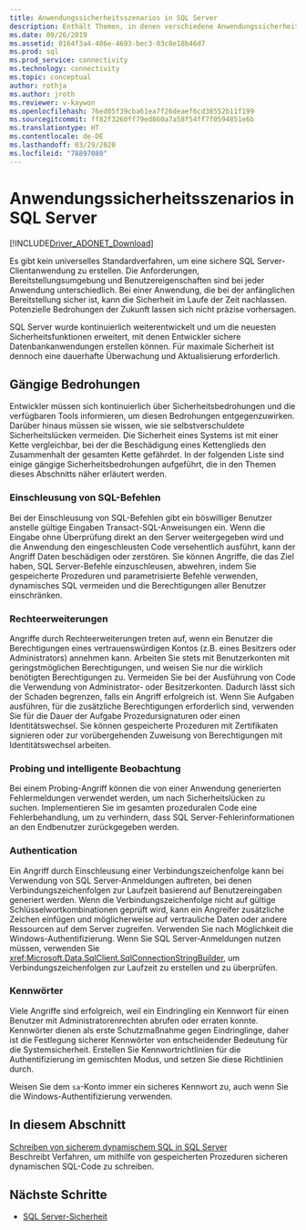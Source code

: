 ```yaml
---
title: Anwendungssicherheitsszenarios in SQL Server
description: Enthält Themen, in denen verschiedene Anwendungssicherheitsszenarien für ADO.NET- und SQL Server-Anwendungen erläutert werden.
ms.date: 09/26/2019
ms.assetid: 0164f3a4-406e-4693-bec3-03c8e18b46d7
ms.prod: sql
ms.prod_service: connectivity
ms.technology: connectivity
ms.topic: conceptual
author: rothja
ms.author: jroth
ms.reviewer: v-kaywon
ms.openlocfilehash: 76ed05f39cba61ea7f26deaef6cd38552b11f199
ms.sourcegitcommit: ff82f3260ff79ed860a7a58f54ff7f0594851e6b
ms.translationtype: HT
ms.contentlocale: de-DE
ms.lasthandoff: 03/29/2020
ms.locfileid: "78897080"
---
```

# <a name="application-security-scenarios-in-sql-server"></a>Anwendungssicherheitsszenarios in SQL Server

[!INCLUDE[Driver_ADONET_Download](../../../includes/driver_adonet_download.md)]

Es gibt kein universelles Standardverfahren, um eine sichere SQL Server-Clientanwendung zu erstellen. Die Anforderungen, Bereitstellungsumgebung und Benutzereigenschaften sind bei jeder Anwendung unterschiedlich. Bei einer Anwendung, die bei der anfänglichen Bereitstellung sicher ist, kann die Sicherheit im Laufe der Zeit nachlassen. Potenzielle Bedrohungen der Zukunft lassen sich nicht präzise vorhersagen.  
  
SQL Server wurde kontinuierlich weiterentwickelt und um die neuesten Sicherheitsfunktionen erweitert, mit denen Entwickler sichere Datenbankanwendungen erstellen können. Für maximale Sicherheit ist dennoch eine dauerhafte Überwachung und Aktualisierung erforderlich.  
  
## <a name="common-threats"></a>Gängige Bedrohungen  
Entwickler müssen sich kontinuierlich über Sicherheitsbedrohungen und die verfügbaren Tools informieren, um diesen Bedrohungen entgegenzuwirken. Darüber hinaus müssen sie wissen, wie sie selbstverschuldete Sicherheitslücken vermeiden. Die Sicherheit eines Systems ist mit einer Kette vergleichbar, bei der die Beschädigung eines Kettenglieds den Zusammenhalt der gesamten Kette gefährdet. In der folgenden Liste sind einige gängige Sicherheitsbedrohungen aufgeführt, die in den Themen dieses Abschnitts näher erläutert werden.  
  
### <a name="sql-injection"></a>Einschleusung von SQL-Befehlen  
Bei der Einschleusung von SQL-Befehlen gibt ein böswilliger Benutzer anstelle gültige Eingaben Transact-SQL-Anweisungen ein. Wenn die Eingabe ohne Überprüfung direkt an den Server weitergegeben wird und die Anwendung den eingeschleusten Code versehentlich ausführt, kann der Angriff Daten beschädigen oder zerstören. Sie können Angriffe, die das Ziel haben, SQL Server-Befehle einzuschleusen, abwehren, indem Sie gespeicherte Prozeduren und parametrisierte Befehle verwenden, dynamisches SQL vermeiden und die Berechtigungen aller Benutzer einschränken.  
  
### <a name="elevation-of-privilege"></a>Rechteerweiterungen  
Angriffe durch Rechteerweiterungen treten auf, wenn ein Benutzer die Berechtigungen eines vertrauenswürdigen Kontos (z.B. eines Besitzers oder Administrators) annehmen kann. Arbeiten Sie stets mit Benutzerkonten mit geringstmöglichen Berechtigungen, und weisen Sie nur die wirklich benötigten Berechtigungen zu. Vermeiden Sie bei der Ausführung von Code die Verwendung von Administrator- oder Besitzerkonten. Dadurch lässt sich der Schaden begrenzen, falls ein Angriff erfolgreich ist. Wenn Sie Aufgaben ausführen, für die zusätzliche Berechtigungen erforderlich sind, verwenden Sie für die Dauer der Aufgabe Prozedursignaturen oder einen Identitätswechsel. Sie können gespeicherte Prozeduren mit Zertifikaten signieren oder zur vorübergehenden Zuweisung von Berechtigungen mit Identitätswechsel arbeiten.  
  
### <a name="probing-and-intelligent-observation"></a>Probing und intelligente Beobachtung  
Bei einem Probing-Angriff können die von einer Anwendung generierten Fehlermeldungen verwendet werden, um nach Sicherheitslücken zu suchen. Implementieren Sie im gesamten prozeduralen Code eine Fehlerbehandlung, um zu verhindern, dass SQL Server-Fehlerinformationen an den Endbenutzer zurückgegeben werden.  
  
### <a name="authentication"></a>Authentication  
Ein Angriff durch Einschleusung einer Verbindungszeichenfolge kann bei Verwendung von SQL Server-Anmeldungen auftreten, bei denen Verbindungszeichenfolgen zur Laufzeit basierend auf Benutzereingaben generiert werden. Wenn die Verbindungszeichenfolge nicht auf gültige Schlüsselwortkombinationen geprüft wird, kann ein Angreifer zusätzliche Zeichen einfügen und möglicherweise auf vertrauliche Daten oder andere Ressourcen auf dem Server zugreifen. Verwenden Sie nach Möglichkeit die Windows-Authentifizierung. Wenn Sie SQL Server-Anmeldungen nutzen müssen, verwenden Sie <xref:Microsoft.Data.SqlClient.SqlConnectionStringBuilder>, um Verbindungszeichenfolgen zur Laufzeit zu erstellen und zu überprüfen.  
  
### <a name="passwords"></a>Kennwörter  
Viele Angriffe sind erfolgreich, weil ein Eindringling ein Kennwort für einen Benutzer mit Administratorenrechten abrufen oder erraten konnte. Kennwörter dienen als erste Schutzmaßnahme gegen Eindringlinge, daher ist die Festlegung sicherer Kennwörter von entscheidender Bedeutung für die Systemsicherheit. Erstellen Sie Kennwortrichtlinien für die Authentifizierung im gemischten Modus, und setzen Sie diese Richtlinien durch.  
  
Weisen Sie dem `sa`-Konto immer ein sicheres Kennwort zu, auch wenn Sie die Windows-Authentifizierung verwenden.  
  
## <a name="in-this-section"></a>In diesem Abschnitt  
[Schreiben von sicherem dynamischem SQL in SQL Server](writing-secure-dynamic-sql.md)  
Beschreibt Verfahren, um mithilfe von gespeicherten Prozeduren sicheren dynamischen SQL-Code zu schreiben.  

## <a name="next-steps"></a>Nächste Schritte
- [SQL Server-Sicherheit](sql-server-security.md)
